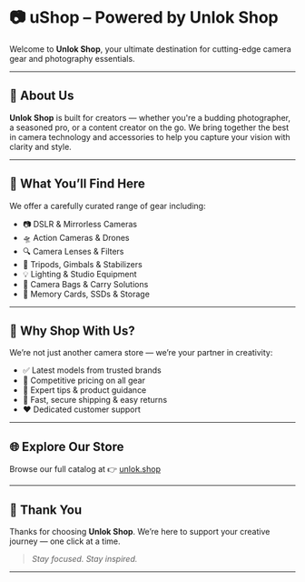 # 📷 uShop – Powered by Unlok Shop

Welcome to **Unlok Shop**, your ultimate destination for cutting-edge camera gear and photography essentials.

---

## 🏪 About Us

**Unlok Shop** is built for creators — whether you're a budding photographer, a seasoned pro, or a content creator on the go. We bring together the best in camera technology and accessories to help you capture your vision with clarity and style.

---

## 🎯 What You’ll Find Here

We offer a carefully curated range of gear including:

- 📷 DSLR & Mirrorless Cameras  
- 🛸 Action Cameras & Drones  
- 🔍 Camera Lenses & Filters  
- 🎥 Tripods, Gimbals & Stabilizers  
- 💡 Lighting & Studio Equipment  
- 🎒 Camera Bags & Carry Solutions  
- 💾 Memory Cards, SSDs & Storage

---

## 🌟 Why Shop With Us?

We’re not just another camera store — we’re your partner in creativity:

- ✅ Latest models from trusted brands  
- 💸 Competitive pricing on all gear  
- 🎯 Expert tips & product guidance  
- 🚚 Fast, secure shipping & easy returns  
- ❤️ Dedicated customer support

---

## 🌐 Explore Our Store

Browse our full catalog at 👉 [unlok.shop](https://unlok.shop)

---

## 🙏 Thank You

Thanks for choosing **Unlok Shop**. We’re here to support your creative journey — one click at a time.

> *Stay focused. Stay inspired.*

---
